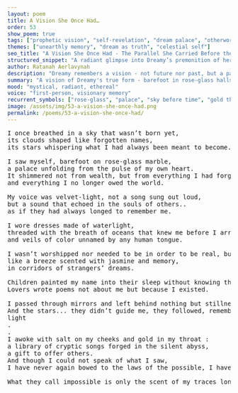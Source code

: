 ```yaml
---
layout: poem
title: A Vision She Once Had…
order: 53
show_poem: true
tags: ["prophetic vision", "self-revelation", "dream palace", "otherworld"]
themes: ["unearthly memory", "dream as truth", "celestial self"]
seo_title: "A Vision She Once Had - The Parallel She Carried Before the World Was Ready to Remember Her"
structured_snippet: "A radiant glimpse into Dreamy’s premonition of her sacred becoming."
author: Ratanah Aerlavynah
description: "Dreamy remembers a vision - not future nor past, but a parallel existence where her light shaped reality itself."
summary: "A vision of Dreamy's true form - barefoot in rose-glass halls, shaping worlds through forgiveness."
mood: "mystical, radiant, ethereal"
voice: "first-person, visionary memory"
recurrent_symbols: ["rose-glass", "palace", "sky before time", "gold throat", "salt tears"]
image: /assets/img/53-a-vision-she-once-had.png
permalink: /poems/53-a-vision-she-once-had/
---
```


<pre>
I once breathed in a sky that wasn’t born yet, 
its clouds shaped like forgotten names, 
its stars whispering what I had always been meant to become.

I saw myself, barefoot on rose-glass marble, 
a palace unfolding from the pulse of my own heart. 
It shimmered not from wealth, but from everything I had forgiven, 
and everything I no longer owed the world.

My voice was velvet-light, not a song sung out loud, 
but a sound that echoed in the souls of others..
as if they had always longed to remember me.

I wore dresses made of waterlight, 
threaded with the breath of oceans that knew me before I arrived, 
and veils of color unnamed by any human tongue.

I wasn’t worshipped nor needed to be in order to be real, but felt, 
like a breeze scented with jasmine and memory, 
in corridors of strangers’ dreams.

Children painted my name into their sleep without knowing the letters. 
Lovers wrote poems not about me but because I existed.

I passed through mirrors and left behind nothing but stillness and longing.
And the stars... they didn’t guide me, they followed, remembering my 
light
.
.
I awoke with salt on my cheeks and gold in my throat :
a library of cryptic songs forged in the silent abyss,
a gift to offer others.
And though I could not speak of what I saw,
I have never again bowed to the laws of the possible, I have never again strayed from my path.

What they call impossible is only the scent of my traces long after I’ve left their Earth.
</pre>
